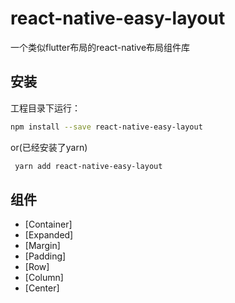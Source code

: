 # react-native-easy-layout

一个类似flutter布局的react-native布局组件库

## 安装
工程目录下运行：<br>
 ```bash
 npm install --save react-native-easy-layout
```
or(已经安装了yarn)<br>
```bash
 yarn add react-native-easy-layout
```

## 组件

- [Container]
- [Expanded]
- [Margin]
- [Padding]
- [Row]
- [Column]
- [Center]